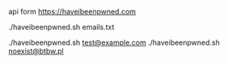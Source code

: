 api form https://haveibeenpwned.com

./haveibeenpwned.sh emails.txt

./haveibeenpwned.sh test@example.com
./haveibeenpwned.sh noexist@btbw.pl